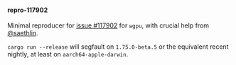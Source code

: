 #### repro-117902

Minimal reproducer for [issue #117902](https://github.com/rust-lang/rust/issues/117902) for `wgpu`, with crucial help from [@saethlin](https://github.com/saethlin).

`cargo run --release` will segfault on `1.75.0-beta.5` or the equivalent recent nightly, at least on `aarch64-apple-darwin`.
